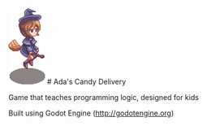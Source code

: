 ![alt tag](https://raw.githubusercontent.com/regalius/Ada/master/readme-img/player.gif) # Ada's Candy Delivery

Game that teaches programming logic, designed for kids

Built using Godot Engine (http://godotengine.org)
